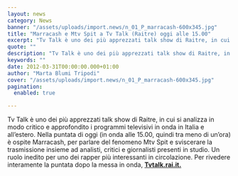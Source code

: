 ```yaml
---
layout: news
category: News
banner: "/assets/uploads/import.news/n_01_P_marracash-600x345.jpg"
title: "Marracash e Mtv Spit a Tv Talk (Raitre) oggi alle 15.00"
excerpt: "Tv Talk è uno dei più apprezzati talk show di Raitre, in cui si analizza in modo critico e approfondito i programmi televisivi in onda in Italia e all’estero. Nella puntata di oggi (in onda alle 15.00, quindi tra meno di un’ora) è ospite Marracash, per parlare del fenomeno Mtv Spit e sviscerare la trasmissione [&hellip"
quote: ""
description: "Tv Talk è uno dei più apprezzati talk show di Raitre, in cui si analizza in modo critico e approfondito i programmi televisivi in onda in Italia e all’estero. Nella puntata di oggi (in onda alle 15.00, quindi tra meno di un’ora) è ospite Marracash, per parlare del fenomeno Mtv Spit e sviscerare la trasmissione [&hellip"
keywords: ""
date: 2012-03-31T00:00:00.000+01:00
author: "Marta Blumi Tripodi"
cover: "/assets/uploads/import.news/n_01_P_marracash-600x345.jpg"
pagination:
  enabled: true

---
```


Tv Talk è uno dei più apprezzati talk show di Raitre, in cui si analizza in modo critico e approfondito i programmi televisivi in onda in Italia e all’estero. Nella puntata di oggi (in onda alle 15.00, quindi tra meno di un’ora) è ospite Marracash, per parlare del fenomeno Mtv Spit e sviscerare la trasmissione insieme ad analisti, critici e giornalisti presenti in studio. Un ruolo inedito per uno dei rapper più interessanti in circolazione. Per rivedere interamente la puntata dopo la messa in onda, **[Tvtalk.rai.it.](http://www.tvtalk.rai.it/ "http://www.tvtalk.rai.it/")**